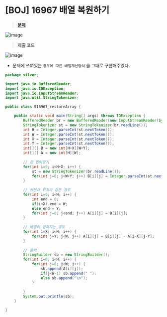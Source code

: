# [BOJ] 16967 배열 복원하기
> **[문제](https://www.acmicpc.net/problem/16967)**
> 
![image](https://user-images.githubusercontent.com/80896077/175360361-dc792aca-7502-40a2-b097-9987e7aa87e6.png)

> **제출 코드**
> 
![image](https://user-images.githubusercontent.com/80896077/175360381-d2dcd683-2ac1-470e-8198-820dbb0eeec3.png)


- 문제에 쓰여있는 `경우에 따른 배열계산방식` 을 그대로 구현해주었다.

```java
package silver;

import java.io.BufferedReader;
import java.io.IOException;
import java.io.InputStreamReader;
import java.util.StringTokenizer;

public class S16967_restoreArray {

	public static void main(String[] args) throws IOException {
		BufferedReader br = new BufferedReader(new InputStreamReader(System.in));
		StringTokenizer st = new StringTokenizer(br.readLine());
		int H = Integer.parseInt(st.nextToken());
		int W = Integer.parseInt(st.nextToken());
		int X = Integer.parseInt(st.nextToken());
		int Y = Integer.parseInt(st.nextToken());
		int[][] B = new int[H+X][W+Y];
		int[][] A = new int[H][W];
		
		// 값 입력받기
		for(int i=0; i<H+X; i++) {
			st = new StringTokenizer(br.readLine());
			for(int j=0; j<W+Y; j++) B[i][j] = Integer.parseInt(st.nextToken());
		}
		
		// 원본과 위치가 같은 경우 
		for(int i=0; i<H; i++) {
			int end = 0;
			if(i<X) end = W;
			else end = Y;
			for(int j=0; j<end; j++) A[i][j] = B[i][j]; 
		}
		
		// 배열이 겹쳐지는 경우 
		for(int i=X; i<H; i++) {
			for(int j=Y; j<W; j++) A[i][j] = B[i][j] - A[i-X][j-Y];
		}
		
		// 출력 
		StringBuilder sb = new StringBuilder();
		for(int i=0; i<H; i++) {
			for(int j=0; j<W; j++) {
				sb.append(A[i][j]);
				if(j<W-1) sb.append(" ");
				else sb.append("\n");
			}
			
		}
		System.out.println(sb);
	}

}
```
